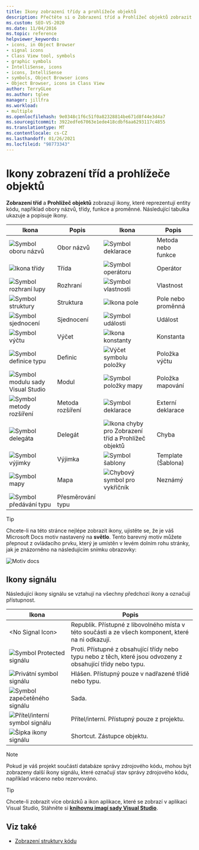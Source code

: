 ```yaml
---
title: Ikony zobrazení třídy a prohlížeče objektů
description: Přečtěte si o Zobrazení tříd a Prohlížeč objektů zobrazit ikony, které reprezentují entity kódu, například obory názvů, třídy, funkce a proměnné.
ms.custom: SEO-VS-2020
ms.date: 11/04/2016
ms.topic: reference
helpviewer_keywords:
- icons, in Object Browser
- signal icons
- Class View tool, symbols
- graphic symbols
- IntelliSense, icons
- icons, IntelliSense
- symbols, Object Browser icons
- Object Browser, icons in Class View
author: TerryGLee
ms.author: tglee
manager: jillfra
ms.workload:
- multiple
ms.openlocfilehash: 9e0348c1f6c51f0a82328814be671d8f44e3d4a7
ms.sourcegitcommit: 3922edfe67063e1ede418cdbf6aa6293117c4855
ms.translationtype: MT
ms.contentlocale: cs-CZ
ms.lasthandoff: 01/26/2021
ms.locfileid: "98773343"
---
```

# <a name="class-view-and-object-browser-icons"></a>Ikony zobrazení tříd a prohlížeče objektů

**Zobrazení tříd** a **Prohlížeč objektů** zobrazují ikony, které reprezentují entity kódu, například obory názvů, třídy, funkce a proměnné. Následující tabulka ukazuje a popisuje ikony.

|Ikona|Popis|Ikona|Popis|
|----------|-----------------|----------|-----------------|
|![Symbol oboru názvů](../ide/media/vxnamespace_icon.gif)|Obor názvů|![Symbol deklarace](../ide/media/vxmethod_icon.gif)|Metoda nebo funkce|
|![Ikona třídy](../ide/media/vxclass_icon.gif)|Třída|![Symbol operátoru](../ide/media/vxoperator_icon.gif)|Operátor|
|![Symbol rozhraní lupy](../ide/media/vxinterface_icon.gif)|Rozhraní|![Symbol vlastnosti](../ide/media/vxproperty_icon.gif)|Vlastnost|
|![Symbol struktury](../ide/media/vxstruct_icon.gif)|Struktura|![Ikona pole](../ide/media/vxfield_icon.gif)|Pole nebo proměnná|
|![Symbol sjednocení](../ide/media/vxunion_icon.gif)|Sjednocení|![Symbol události](../ide/media/vxevent_icon.gif)|Událost|
|![Symbol výčtu](../ide/media/vxenum_icon.gif)|Výčet|![Ikona konstanty](../ide/media/vxconstant_icon.gif)|Konstanta|
|![Symbol definice typu](../ide/media/vxtypedef_icon.gif)|Definic|![Výčet symbolu položky](../ide/media/vxenumitem_icon.gif)|Položka výčtu|
|![Symbol modulu sady Visual Studio](../ide/media/vxmodule_icon.gif)|Modul|![Symbol položky mapy](../ide/media/vxmapitem_icon.gif)|Položka mapování|
|![Symbol metody rozšíření](../ide/media/extensionmethod.gif)|Metoda rozšíření|![Symbol deklarace](../ide/media/vxmethod_icon.gif)|Externí deklarace|
|![Symbol delegáta](../ide/media/vxdelegate_icon.gif)|Delegát|![Ikona chyby pro Zobrazení tříd a Prohlížeč objektů](../ide/media/erroricon.gif)|Chyba|
|![Symbol výjimky](../ide/media/vxexception_icon.gif)|Výjimka|![Symbol šablony](../ide/media/vxtemplate_icon.gif)|Template (Šablona)|
|![Symbol mapy](../ide/media/vxmap_icon.gif)|Mapa|![Chybový symbol pro vykřičník](../ide/media/vxerror_icon.gif)|Neznámý|
|![Symbol předávání typu](../ide/media/ob_type_forward.gif)|Přesměrování typu|||

> [!TIP]
> Chcete-li na této stránce nejlépe zobrazit ikony, ujistěte se, že je váš Microsoft Docs motiv nastavený na **světlo**. Tento barevný motiv můžete přepnout z ovládacího prvku, který je umístěn v levém dolním rohu stránky, jak je znázorněno na následujícím snímku obrazovky:
>
> ![Motiv docs](../ide/media/toggle-docs-color-theme.png "Přepnout barevný motiv pro Microsoft Docs stránky")

## <a name="signal-icons"></a>Ikony signálu

Následující ikony signálu se vztahují na všechny předchozí ikony a označují přístupnost.

|Ikona|Popis|
|----------|-----------------|
|\<No Signal Icon>|Republik. Přístupné z libovolného místa v této součásti a ze všech komponent, které na ni odkazují.|
|![Symbol Protected signálu](../ide/media/vxsignal_icon_key.gif)|Proti. Přístupné z obsahující třídy nebo typu nebo z těch, které jsou odvozeny z obsahující třídy nebo typu.|
|![Privátní symbol signálu](../ide/media/vxsignal_icon_lock.gif)|Hlášen. Přístupný pouze v nadřazené třídě nebo typu.|
|![Symbol zapečetěného signálu](../ide/media/vxsignal_icon_envelope.gif)|Sada.|
|![Přítel&#47;interní symbol signálu](../ide/media/vxsignal_icon_diamond.gif)|Přítel/interní. Přístupný pouze z projektu.|
|![Šipka ikony signálu](../ide/media/vxsignal_icon_arrow.gif)|Shortcut. Zástupce objektu.|

> [!NOTE]
> Pokud je váš projekt součástí databáze správy zdrojového kódu, mohou být zobrazeny další ikony signálu, které označují stav správy zdrojového kódu, například vráceno nebo rezervováno.

> [!TIP]
> Chcete-li zobrazit více obrázků a ikon aplikace, které se zobrazí v aplikaci Visual Studio, Stáhněte si [**knihovnu imagí sady Visual Studio**](https://www.microsoft.com/download/details.aspx?id=35825).

## <a name="see-also"></a>Viz také

- [Zobrazení struktury kódu](../ide/viewing-the-structure-of-code.md)

